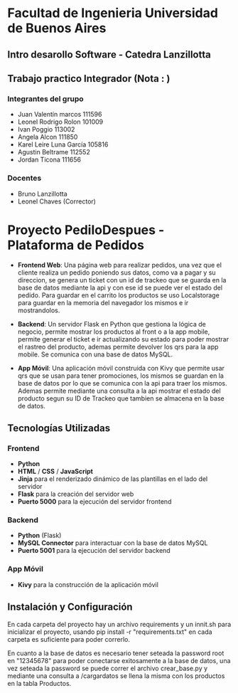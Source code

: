 
# Facultad de Ingenieria Universidad de Buenos Aires
## Intro desarollo Software - Catedra Lanzillotta  
## Trabajo practico Integrador (Nota : )

### Integrantes del grupo

- Juan Valentín marcos 111596 
- Leonel Rodrigo Rolon 101009 
- Ivan Poggio 113002 
- Angela Alcon 111850
- Karel Leire Luna García 105816 
- Agustin Beltrame 112552 
- Jordan Ticona 111656 

### Docentes
- Bruno Lanzillotta
- Leonel Chaves (Corrector)

# Proyecto PediloDespues - Plataforma de Pedidos

- **Frontend Web**: Una página web para realizar pedidos, una vez que el cliente realiza un pedido poniendo sus datos, como va a pagar y su direccion, se genera un ticket con un id de trackeo que se guarda en la base de datos mediante la api y con ese id se puede ver el estado del pedido. 
Para guardar en el carrito los productos se uso Localstorage para guardar en la memoria del navegador los mismos e ir mostrandolos.

- **Backend**: Un servidor Flask en Python que gestiona la lógica de negocio, permite mostrar los productos al front o a la app mobile, permite generar el ticket e ir actualizando su estado para poder mostrar el rastreo del producto, ademas permite devolver los qrs para la app mobile. 
Se comunica con una base de datos MySQL.

- **App Móvil**: Una aplicación móvil construida con Kivy que permite usar qrs que se usan para tener promociones, los mismos se guardan en la base de datos por lo que se comunica con la api para traer los mismos. Ademas permite mediante una consulta a la api mostrar el estado del producto segun su ID de Trackeo que tambien se almacena en la base de datos.

## Tecnologías Utilizadas

### Frontend
- **Python** 
- **HTML** / **CSS** / **JavaScript**
- **Jinja** para el renderizado dinámico de las plantillas en el lado del servidor
- **Flask** para la creación del servidor web
- **Puerto 5000** para la ejecución del servidor frontend

### Backend
- **Python** (Flask)
- **MySQL Connector** para interactuar con la base de datos MySQL
- **Puerto 5001** para la ejecución del servidor backend

### App Móvil
- **Kivy** para la construcción de la aplicación móvil

## Instalación y Configuración
En cada carpeta del proyecto hay un archivo requirements y un innit.sh para inicializar el proyecto, usando pip install -r "requirements.txt" en cada carpeta es suficiente para poder correrlo.

En cuanto a la base de datos es necesario tener seteada la password root en "12345678" para poder conectarse exitosamente a la base de datos, una vez seteada la password se puede correr el archivo
crear_base.py y mediante una consulta a /cargardatos se llena la misma con los productos en la tabla Productos.

